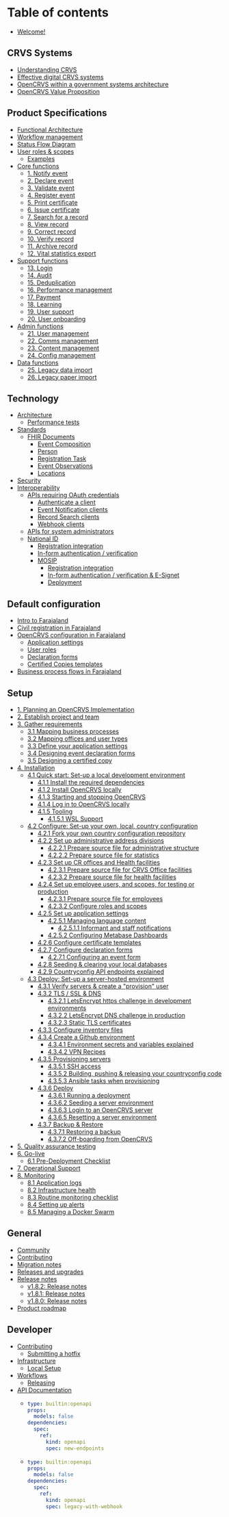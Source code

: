 # Table of contents

* [Welcome!](README.md)

## CRVS Systems

* [Understanding CRVS](crvs-systems/understanding-crvs.md)
* [Effective digital CRVS systems](crvs-systems/effective-digital-crvs-systems.md)
* [OpenCRVS within a government systems architecture](crvs-systems/opencrvs-within-a-government-systems-architecture.md)
* [OpenCRVS Value Proposition](crvs-systems/opencrvs-value-proposition.md)

## Product Specifications

* [Functional Architecture](product-specifications/functional-architecture.md)
* [Workflow management](product-specifications/workflow-management.md)
* [Status Flow Diagram](product-specifications/status-flow-diagram.md)
* [User roles & scopes](product-specifications/users/README.md)
  * [Examples](product-specifications/users/examples.md)
* [Core functions](product-specifications/core-functions/README.md)
  * [1. Notify event](product-specifications/core-functions/1.-notify-event.md)
  * [2. Declare event](product-specifications/core-functions/2.-declare-event.md)
  * [3. Validate event](product-specifications/core-functions/3.-validate-event.md)
  * [4. Register event](product-specifications/core-functions/4.-register-event.md)
  * [5. Print certificate](product-specifications/core-functions/5.-print-certificate.md)
  * [6. Issue certificate](product-specifications/core-functions/5.-issue-certificate.md)
  * [7. Search for a record](product-specifications/core-functions/6.-search-for-a-record.md)
  * [8. View record](product-specifications/core-functions/7.-view-record.md)
  * [9. Correct record](product-specifications/core-functions/8.-correct-record.md)
  * [10. Verify record](product-specifications/core-functions/9.-verify-record.md)
  * [11. Archive record](product-specifications/core-functions/10.-archive-record.md)
  * [12. Vital statistics export](product-specifications/core-functions/11.-vital-statistics-export.md)
* [Support functions](product-specifications/support-functions/README.md)
  * [13. Login](product-specifications/support-functions/10.-login.md)
  * [14. Audit](product-specifications/support-functions/11.-audit.md)
  * [15. Deduplication](product-specifications/support-functions/12.-deduplication.md)
  * [16. Performance management](product-specifications/support-functions/13.-performance-management.md)
  * [17. Payment](product-specifications/support-functions/14.-payment.md)
  * [18. Learning](product-specifications/support-functions/15.-learning.md)
  * [19. User support](product-specifications/support-functions/16.-user-support.md)
  * [20. User onboarding](product-specifications/support-functions/20.-user-onboarding.md)
* [Admin functions](product-specifications/admin-functions/README.md)
  * [21. User management](product-specifications/admin-functions/17.-user-management.md)
  * [22. Comms management](product-specifications/admin-functions/18.-comms-management.md)
  * [23. Content management](product-specifications/admin-functions/19.-content-management.md)
  * [24. Config management](product-specifications/admin-functions/20.-config-management.md)
* [Data functions](product-specifications/data-functions/README.md)
  * [25. Legacy data import](product-specifications/data-functions/21.-legacy-data-import.md)
  * [26. Legacy paper import](product-specifications/data-functions/22.-legacy-paper-import.md)

## Technology

* [Architecture](technology/architecture/README.md)
  * [Performance tests](technology/architecture/performance-tests.md)
* [Standards](technology/standards/README.md)
  * [FHIR Documents](technology/standards/fhir-documents/README.md)
    * [Event Composition](technology/standards/fhir-documents/event-composition.md)
    * [Person](technology/standards/fhir-documents/person.md)
    * [Registration Task](technology/standards/fhir-documents/registration-task.md)
    * [Event Observations](technology/standards/fhir-documents/event-observations.md)
    * [Locations](technology/standards/fhir-documents/locations.md)
* [Security](technology/security.md)
* [Interoperability](technology/interoperability/README.md)
  * [APIs requiring OAuth credentials](technology/interoperability/create-a-client/README.md)
    * [Authenticate a client](technology/interoperability/create-a-client/authenticate-a-client.md)
    * [Event Notification clients](technology/interoperability/create-a-client/event-notification-clients.md)
    * [Record Search clients](technology/interoperability/create-a-client/record-search-clients.md)
    * [Webhook clients](technology/interoperability/create-a-client/webhook-clients.md)
  * [APIs for system administrators](technology/interoperability/fhir-location-rest-api.md)
  * [National ID](technology/interoperability/national-id-client.md)
    * [Registration integration](technology/interoperability/national-id-client/registration-integration.md)
    * [In-form authentication / verification](technology/interoperability/national-id-client/in-form-authentication-verification.md)
    * [MOSIP](technology/interoperability/national-id-client/mosip/README.md)
      * [Registration integration](technology/interoperability/national-id-client/mosip/registration-integration.md)
      * [In-form authentication / verification & E-Signet](technology/interoperability/national-id-client/mosip/in-form-authentication-verification-using-e-signet.md)
      * [Deployment](technology/interoperability/national-id-client/mosip/deployment.md)

## Default configuration

* [Intro to Farajaland](default-configuration/intro-to-farajaland.md)
* [Civil registration in Farajaland](default-configuration/civil-registration-in-farajaland.md)
* [OpenCRVS configuration in Farajaland](default-configuration/opencrvs-configuration-in-farajaland/README.md)
  * [Application settings](default-configuration/opencrvs-configuration-in-farajaland/application-settings.md)
  * [User roles](default-configuration/opencrvs-configuration-in-farajaland/user-role-mapping.md)
  * [Declaration forms](default-configuration/opencrvs-configuration-in-farajaland/declaration-forms.md)
  * [Certified Copies templates](default-configuration/opencrvs-configuration-in-farajaland/certificate-templates.md)
* [Business process flows in Farajaland](default-configuration/business-process-flows-in-farajaland.md)

## Setup

* [1. Planning an OpenCRVS Implementation](setup/1.-planning-an-opencrvs-implementation.md)
* [2. Establish project and team](setup/1.-establish-project-and-team.md)
* [3. Gather requirements](setup/2.-gather-requirements/README.md)
  * [3.1 Mapping business processes](setup/2.-gather-requirements/3.1-mapping-business-processes.md)
  * [3.2 Mapping offices and user types](setup/2.-gather-requirements/3.2-mapping-offices-and-user-types.md)
  * [3.3 Define your application settings](setup/2.-gather-requirements/3.3-define-your-application-settings.md)
  * [3.4 Designing event declaration forms](setup/2.-gather-requirements/3.4-designing-event-declaration-forms.md)
  * [3.5 Designing a certified copy](setup/2.-gather-requirements/3.5-designing-a-certificate-template.md)
* [4. Installation](setup/3.-installation/README.md)
  * [4.1 Quick start: Set-up a local development environment](setup/3.-installation/3.1-set-up-a-development-environment/README.md)
    * [4.1.1 Install the required dependencies](setup/3.-installation/3.1-set-up-a-development-environment/3.1.1-install-the-required-dependencies.md)
    * [4.1.2 Install OpenCRVS locally](setup/3.-installation/3.1-set-up-a-development-environment/3.1.2-install-opencrvs-locally.md)
    * [4.1.3 Starting and stopping OpenCRVS](setup/3.-installation/3.1-set-up-a-development-environment/3.1.3-starting-and-stopping-opencrvs.md)
    * [4.1.4 Log in to OpenCRVS locally](setup/3.-installation/3.1-set-up-a-development-environment/3.1.4-log-in-to-opencrvs-locally.md)
    * [4.1.5 Tooling](setup/3.-installation/3.1-set-up-a-development-environment/3.1.5-tooling/README.md)
      * [4.1.5.1 WSL Support](setup/3.-installation/3.1-set-up-a-development-environment/3.1.5-tooling/4.1.5.1-wsl-support.md)
  * [4.2 Configure: Set-up your own, local, country configuration](setup/3.-installation/3.2-set-up-your-own-country-configuration/README.md)
    * [4.2.1 Fork your own country configuration repository](setup/3.-installation/3.2-set-up-your-own-country-configuration/3.2.1-fork-your-own-country-configuration-repository.md)
    * [4.2.2 Set up administrative address divisions](setup/3.-installation/3.2-set-up-your-own-country-configuration/3.2.2-set-up-administrative-address-divisions/README.md)
      * [4.2.2.1 Prepare source file for administrative structure](setup/3.-installation/3.2-set-up-your-own-country-configuration/3.2.2-set-up-administrative-address-divisions/3.2.2.1-prepare-source-file-for-administrative-structure.md)
      * [4.2.2.2 Prepare source file for statistics](setup/3.-installation/3.2-set-up-your-own-country-configuration/3.2.2-set-up-administrative-address-divisions/3.2.2.2-prepare-source-file-for-statistics.md)
    * [4.2.3 Set up CR offices and Health facilities](setup/3.-installation/3.2-set-up-your-own-country-configuration/3.2.3-set-up-cr-offices-and-health-facilities/README.md)
      * [4.2.3.1 Prepare source file for CRVS Office facilities](setup/3.-installation/3.2-set-up-your-own-country-configuration/3.2.3-set-up-cr-offices-and-health-facilities/3.2.3.1-prepare-source-file-for-crvs-office-facilities.md)
      * [4.2.3.2 Prepare source file for health facilities](setup/3.-installation/3.2-set-up-your-own-country-configuration/3.2.3-set-up-cr-offices-and-health-facilities/3.2.3.2-prepare-source-file-for-health-facilities.md)
    * [4.2.4 Set up employee users, and scopes, for testing or production](setup/3.-installation/3.2-set-up-your-own-country-configuration/3.2.4-set-up-employees-for-testing-or-production/README.md)
      * [4.2.3.1 Prepare source file for employees](setup/3.-installation/3.2-set-up-your-own-country-configuration/3.2.4-set-up-employees-for-testing-or-production/3.2.3.1-prepare-source-file-for-test-employees.md)
      * [4.2.3.2 Configure roles and scopes](setup/3.-installation/3.2-set-up-your-own-country-configuration/3.2.4-set-up-employees-for-testing-or-production/4.2.3.2-configure-role-titles.md)
    * [4.2.5 Set up application settings](setup/3.-installation/3.2-set-up-your-own-country-configuration/3.2.5-set-up-application-settings/README.md)
      * [4.2.5.1 Managing language content](setup/3.-installation/3.2-set-up-your-own-country-configuration/3.2.5-set-up-application-settings/3.2.9.1-managing-language-content/README.md)
        * [4.2.5.1.1 Informant and staff notifications](setup/3.-installation/3.2-set-up-your-own-country-configuration/3.2.5-set-up-application-settings/3.2.9.1-managing-language-content/3.3.3-provision-a-comms-gateway.md)
      * [4.2.5.2 Configuring Metabase Dashboards](setup/3.-installation/3.2-set-up-your-own-country-configuration/3.2.5-set-up-application-settings/4.2.5.2-configuring-metabase-dashboards.md)
    * [4.2.6 Configure certificate templates](setup/3.-installation/3.2-set-up-your-own-country-configuration/3.2.6-configure-certificate-templates.md)
    * [4.2.7 Configure declaration forms](setup/3.-installation/3.2-set-up-your-own-country-configuration/3.2.7-configure-declaration-forms/README.md)
      * [4.2.7.1 Configuring an event form](setup/3.-installation/3.2-set-up-your-own-country-configuration/3.2.7-configure-declaration-forms/4.2.7.1-configuring-an-event-form.md)
    * [4.2.8 Seeding & clearing your local databases](setup/3.-installation/3.2-set-up-your-own-country-configuration/3.2.8-seeding-your-local-database.md)
    * [4.2.9 Countryconfig API endpoints explained](setup/3.-installation/3.2-set-up-your-own-country-configuration/3.2.9-countryconfig-apis-explained.md)
  * [4.3 Deploy: Set-up a server-hosted environment](setup/3.-installation/3.3-set-up-a-server-hosted-environment/README.md)
    * [4.3.1 Verify servers & create a "provision" user](setup/3.-installation/3.3-set-up-a-server-hosted-environment/3.3.1-provision-your-server-nodes-with-ssh-access.md)
    * [4.3.2 TLS / SSL & DNS](setup/3.-installation/3.3-set-up-a-server-hosted-environment/3.3.5-setup-dns-a-records/README.md)
      * [4.3.2.1 LetsEncrypt https challenge in development environments](setup/3.-installation/3.3-set-up-a-server-hosted-environment/3.3.5-setup-dns-a-records/4.3.2.1-letsencrypt-https-challenge-in-development-environments.md)
      * [4.3.2.2 LetsEncrypt DNS challenge in production](setup/3.-installation/3.3-set-up-a-server-hosted-environment/3.3.5-setup-dns-a-records/4.3.2.2-letsencrypt-dns-challenge-in-production.md)
      * [4.3.2.3 Static TLS certificates](setup/3.-installation/3.3-set-up-a-server-hosted-environment/3.3.5-setup-dns-a-records/4.3.2.3-static-tls-certificates.md)
    * [4.3.3 Configure inventory files](setup/3.-installation/3.3-set-up-a-server-hosted-environment/3.3.2-install-dependencies.md)
    * [4.3.4 Create a Github environment](setup/3.-installation/3.3-set-up-a-server-hosted-environment/4.3.4-create-a-github-environment/README.md)
      * [4.3.4.1 Environment secrets and variables explained](setup/3.-installation/3.3-set-up-a-server-hosted-environment/4.3.4-create-a-github-environment/4.3.4.1-environment-secrets-and-variables-explained.md)
      * [4.3.4.2 VPN Recipes](setup/3.-installation/3.3-set-up-a-server-hosted-environment/4.3.4-create-a-github-environment/4.3.4.2-vpn-recipes.md)
    * [4.3.5 Provisioning servers](setup/3.-installation/3.3-set-up-a-server-hosted-environment/4.3.5-provisioning-servers/README.md)
      * [4.3.5.1 SSH access](setup/3.-installation/3.3-set-up-a-server-hosted-environment/4.3.5-provisioning-servers/4.3.5.1-ssh-access.md)
      * [4.3.5.2 Building, pushing & releasing your countryconfig code](setup/3.-installation/3.3-set-up-a-server-hosted-environment/4.3.5-provisioning-servers/4.3.5.2-building-pushing-and-releasing-your-countryconfig-code.md)
      * [4.3.5.3 Ansible tasks when provisioning](setup/3.-installation/3.3-set-up-a-server-hosted-environment/4.3.5-provisioning-servers/4.3.5.3-ansible-tasks-when-provisioning.md)
    * [4.3.6 Deploy](setup/3.-installation/3.3-set-up-a-server-hosted-environment/3.3.6-deploy-automated-and-manual/README.md)
      * [4.3.6.1 Running a deployment](setup/3.-installation/3.3-set-up-a-server-hosted-environment/3.3.6-deploy-automated-and-manual/4.3.6.1-running-a-deployment.md)
      * [4.3.6.2 Seeding a server environment](setup/3.-installation/3.3-set-up-a-server-hosted-environment/3.3.6-deploy-automated-and-manual/4.3.6.2-seeding-a-server-environment.md)
      * [4.3.6.3 Login to an OpenCRVS server](setup/3.-installation/3.3-set-up-a-server-hosted-environment/3.3.6-deploy-automated-and-manual/4.3.6.3-login-to-an-opencrvs-server.md)
      * [4.3.6.5 Resetting a server environment](setup/3.-installation/3.3-set-up-a-server-hosted-environment/3.3.6-deploy-automated-and-manual/4.3.6.5-resetting-a-server-environment.md)
    * [4.3.7 Backup & Restore](setup/3.-installation/3.3-set-up-a-server-hosted-environment/4.3.7-backup-and-restore/README.md)
      * [4.3.7.1 Restoring a backup](setup/3.-installation/3.3-set-up-a-server-hosted-environment/4.3.7-backup-and-restore/4.3.7.1-restoring-a-backup.md)
      * [4.3.7.2 Off-boarding from OpenCRVS](setup/3.-installation/3.3-set-up-a-server-hosted-environment/4.3.7-backup-and-restore/4.3.7.2-off-boarding-from-opencrvs.md)
* [5. Quality assurance testing](setup/5.-testing.md)
* [6. Go-live](setup/6.-go-live/README.md)
  * [6.1 Pre-Deployment Checklist](setup/6.-go-live/3.3.4-set-up-an-smtp-server-for-opencrvs-monitoring-alerts.md)
* [7. Operational Support](setup/8.-operational-support.md)
* [8. Monitoring](setup/7.-monitoring/README.md)
  * [8.1 Application logs](setup/7.-monitoring/7.1-application-logs.md)
  * [8.2 Infrastructure health](setup/7.-monitoring/7.2-infrastructure-health.md)
  * [8.3 Routine monitoring checklist](setup/7.-monitoring/7.3-routine-monitoring-checklist.md)
  * [8.4 Setting up alerts](setup/7.-monitoring/7.4-setting-up-alerts.md)
  * [8.5 Managing a Docker Swarm](setup/7.-monitoring/7.5-managing-a-docker-swarm.md)

## General

* [Community](general/community.md)
* [Contributing](general/contributing.md)
* [Migration notes](general/migration-notes.md)
* [Releases and upgrades](general/releases/README.md)
* [Release notes](general/v1.8-release-notes/README.md)
  * [v1.8.2: Release notes](general/v1.8-release-notes/v1.8.2-release-notes.md)
  * [v1.8.1: Release notes](general/v1.8-release-notes/v1.8.1-release-notes.md)
  * [v1.8.0: Release notes](general/v1.8-release-notes/v1.8.0-release-notes.md)
* [Product roadmap](general/product-roadmap.md)

## Developer

* [Contributing](developer/contributing/README.md)
  * [Submitting a hotfix](developer/contributing/submitting-a-hotfix.md)
* [Infrastructure](developers/infrastructure/README.md)
  * [Local Setup](developers/infrastructure/local-setup/local-setup.md)
* [Workflows](developers/workflows/README.md)
  * [Releasing](developers/workflows/releasing.md)
* [API Documentation](developers/api-documentation/README.md)
  * ```yaml
    type: builtin:openapi
    props:
      models: false
    dependencies:
      spec:
        ref:
          kind: openapi
          spec: new-endpoints
    ```
  * ```yaml
    type: builtin:openapi
    props:
      models: false
    dependencies:
      spec:
        ref:
          kind: openapi
          spec: legacy-with-webhook
    ```
